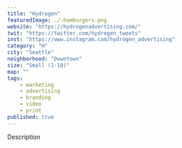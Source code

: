 ```yaml
---
title: "Hydrogen"
featuredImage: ./-hamburgers.png
website: "https://hydrogenadvertising.com/"
twit: "https://twitter.com/hydrogen_tweets"
inst: "https://www.instagram.com/hydrogen_advertising"
category: "H"
city: "Seattle"
neighborhood: "Downtown"
size: "Small (1-10)"
map: ""
tags:
    - marketing
    - advertising
    - branding
    - video
    - print
published: true
---
```


Description
